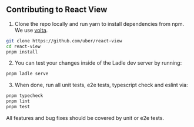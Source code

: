 ## Contributing to React View

1. Clone the repo locally and run yarn to install dependencies from npm. We use [volta](https://volta.sh/).

```sh
git clone https://github.com/uber/react-view
cd react-view
pnpm install
```

2. You can test your changes inside of the Ladle dev server by running:

```sh
pnpm ladle serve
```

3. When done, run all unit tests, e2e tests, typescript check and eslint via:

```sh
pnpm typecheck
pnpm lint
pnpm test
```

All features and bug fixes should be covered by unit or e2e tests.
